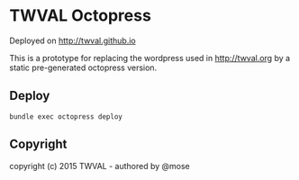 TWVAL Octopress
=================

Deployed on <http://twval.github.io>

This is a prototype for replacing the wordpress used in http://twval.org by a static pre-generated octopress version.

Deploy
-------------

    bundle exec octopress deploy


Copyright
----------------
copyright (c) 2015 TWVAL - authored by @mose
